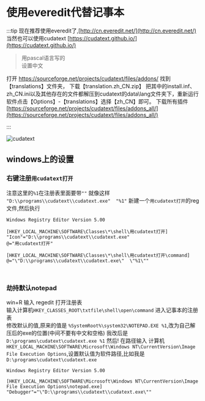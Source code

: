# 使用everedit代替记事本

:::tip
现在推荐使用everedit了,[http://cn.everedit.net/](http://cn.everedit.net/)
当然也可以使用cudatext
[https://cudatext.github.io/](https://cudatext.github.io/)  
> 用pascal语言写的  
设置中文

打开 <https://sourceforge.net/projects/cudatext/files/addons/>
找到【translations】文件夹，
下载【translation.zh_CN.zip】
把其中的install.inf、zh_CN.ini以及其他存在的文件都解压到cudatext的data\lang文件夹下，重新运行软件点击【Options】-【translations】选择【zh_CN】即可。
下载所有插件  
[https://sourceforge.net/projects/cudatext/files/addons_all/](https://sourceforge.net/projects/cudatext/files/addons_all/)

:::

![cudatext](https://cudatext.github.io/img/cudatext-main.png)

## windows上的设置

### 右键注册`用cudatext打开`

注意这里的`%1`在注册表里面要带`""`
就像这样 `"D:\\programs\\cudatext\\cudatext.exe"  "%1"`
新建一个`用cudatext打开`的reg文件,然后执行

```reg
Windows Registry Editor Version 5.00

[HKEY_LOCAL_MACHINE\SOFTWARE\Classes\*\shell\用cudatext打开]
"Icon"="D:\\programs\\cudatext\\cudatext.exe"
@="用cudatext打开"

[HKEY_LOCAL_MACHINE\SOFTWARE\Classes\*\shell\用cudatext打开\command]
@="\"D:\\programs\\cudatext\\cudatext.exe\"  \"%1\""



```

### 劫持默认notepad

win+R 输入 regedit 打开注册表  
输入计算机`HKEY_CLASSES_ROOT\txtfile\shell\open\command` 进入记事本的注册表  
修改默认的值,原来的值是 `%SystemRoot%\system32\NOTEPAD.EXE %1`,改为自己解压后的exe的位置(中间不要有中文和空格)
我改后是 `D:\programs\cudatext\cudatext.exe %1`
然后!
在路径输入 计算机`HKEY_LOCAL_MACHINE\SOFTWARE\Microsoft\Windows NT\CurrentVersion\Image File Execution Options`,设置默认值为软件路径,比如我是 `D:\programs\cudatext\cudatext.exe`

```reg
Windows Registry Editor Version 5.00

[HKEY_LOCAL_MACHINE\SOFTWARE\Microsoft\Windows NT\CurrentVersion\Image File Execution Options\notepad.exe]
"Debugger"="\"D:\\programs\\cudatext\\cudatext.exe\""
```
